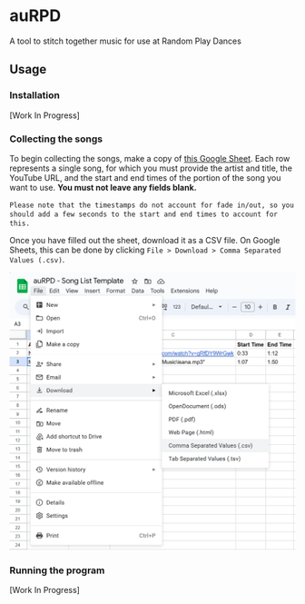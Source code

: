 # auRPD
A tool to stitch together music for use at Random Play Dances

## Usage

### Installation

[Work In Progress]

### Collecting the songs
To begin collecting the songs, make a copy of [this Google Sheet](https://docs.google.com/spreadsheets/d/11ofrjMvB3h6gkTzuLHRcmCVX5rU6zSm3h9cUSw6fPqE/edit?usp=sharing). Each row represents a single song, for which you must provide the artist and title, the YouTube URL, and the start and end times of the portion of the song you want to use. **You must not leave any fields blank.**

	Please note that the timestamps do not account for fade in/out, so you should add a few seconds to the start and end times to account for this.

Once you have filled out the sheet, download it as a CSV file. On Google Sheets, this can be done by clicking `File > Download > Comma Separated Values (.csv)`.

![](img/csv.png)

### Running the program

[Work In Progress]
